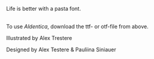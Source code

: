 Life is better with a pasta font. 
<br>
<br>

To use <i>Aldentica</i>, download the ttf- or otf-file from above. 


Illustrated by Alex Trestere

Designed by Alex Testere & Pauliina Siniauer
